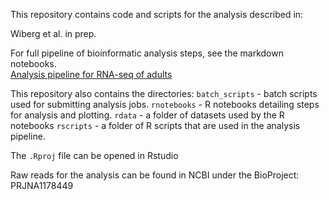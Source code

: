 This repository contains code and scripts for the analysis described in:

Wiberg et al. in prep.

For full pipeline of bioinformatic analysis steps, see the markdown notebooks.  
[Analysis pipeline for RNA-seq of adults](./pipeline_adults.md)

This repository also contains the directories:
`batch_scripts` - batch scripts used for submitting analysis jobs.
`rnotebooks` - R notebooks detailing steps for analysis and plotting.
`rdata` - a folder of datasets used by the R notebooks
`rscripts` - a folder of R scripts that are used in the analysis pipeline.

The `.Rproj` file can be opened in Rstudio


Raw reads for the analysis can be found in NCBI under the BioProject: PRJNA1178449